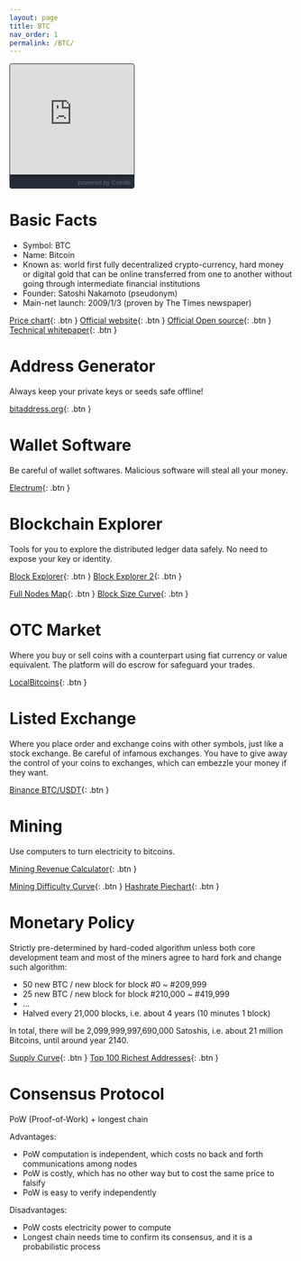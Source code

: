 ```yaml
---
layout: page
title: BTC
nav_order: 1
permalink: /BTC/
---
```


<div style="width: 220px; height:220px; background-color: #1D2330; overflow:hidden; box-sizing: border-box; border: 1px solid #282E3B; border-radius: 4px; text-align: right; line-height:14px; block-size:220px; font-size: 12px; box-sizing:content-box; font-feature-settings: normal; text-size-adjust: 100%; box-shadow: inset 0 -20px 0 0 #262B38;padding:1px;padding: 0px; margin: 0px;"><div style="height:200px;"><iframe src="https://widget.coinlib.io/widget?type=single_v2&theme=dark&coin_id=859&pref_coin_id=1505" width="220" height="196" scrolling="auto" marginwidth="0" marginheight="0" frameborder="0" border="0" style="border:0;margin:0;padding:0;line-height:14px;box-sizing:content-box;" height="100%" width="100%"></iframe></div><div style="color: #626B7F; line-height: 14px; font-weight: 400; font-size: 11px; box-sizing:content-box; margin: 3px 6px 10px 0px; font-family: Verdana, Tahoma, Arial, sans-serif;">powered by&nbsp;<a href="https://coinlib.io" target="_blank" style="font-weight: 500; color: #626B7F; font-size: 11px; text-decoration:none;">Coinlib</a></div></div>

# Basic Facts

* Symbol: BTC
* Name: Bitcoin
* Known as: world first fully decentralized crypto-currency, hard money or digital gold that can be online transferred from one to another without going through intermediate financial institutions
* Founder: Satoshi Nakamoto (pseudonym)
* Main-net launch: 2009/1/3 (proven by The Times newspaper)

[Price chart](https://coinmarketcap.com/currencies/bitcoin/){: .btn }
[Official website](https://bitcoin.org){: .btn }
[Official Open source](https://github.com/bitcoin/){: .btn }
[Technical whitepaper](https://bitcoin.org/bitcoin.pdf){: .btn }

# Address Generator

Always keep your private keys or seeds safe offline!

[bitaddress.org](https://bitaddresss.org){: .btn }

# Wallet Software

Be careful of wallet softwares. Malicious software will steal all your money.

[Electrum](https://www.electrum.org/){: .btn }

# Blockchain Explorer

Tools for you to explore the distributed ledger data safely. No need to expose your key or identity.

[Block Explorer](https://btc.com/block){: .btn }
[Block Explorer 2](https://www.blockchain.com/explorer){: .btn }

[Full Nodes Map](https://bitnodes.earn.com/){: .btn }
[Block Size Curve](https://www.blockchain.com/charts/avg-block-size){: .btn }

# OTC Market

Where you buy or sell coins with a counterpart using fiat currency or value equivalent.
The platform will do escrow for safeguard your trades.

[LocalBitcoins](https://localbitcoins.com/){: .btn }

# Listed Exchange

Where you place order and exchange coins with other symbols, just like a stock exchange.
Be careful of infamous exchanges. You have to give away the control of your coins to exchanges, which can embezzle your money if they want.

[Binance BTC/USDT](https://www.binance.com/en/trade/BTC_USDT){: .btn }

# Mining

Use computers to turn electricity to bitcoins.

[Mining Revenue Calculator](https://www.f2pool.com/calculator?miner_id=1&currency=btc){: .btn }

[Mining Difficulty Curve](https://bitcoinwisdom.com/bitcoin/difficulty){: .btn }
[Hashrate Piechart](https://www.blockchain.com/pools){: .btn }

# Monetary Policy

Strictly pre-determined by hard-coded algorithm unless both core development team and most of the miners agree to hard fork and change such algorithm:

* 50 new BTC / new block for block #0 ~ #209,999
* 25 new BTC / new block for block #210,000 ~ #419,999
* ...
* Halved every 21,000 blocks, i.e. about 4 years (10 minutes 1 block)

In total, there will be 2,099,999,997,690,000 Satoshis, i.e. about 21 million Bitcoins, until around year 2140.

[Supply Curve](https://www.blockchain.com/charts/total-bitcoins?timespan=all){: .btn }
[Top 100 Richest Addresses](https://bitinfocharts.com/top-100-richest-bitcoin-addresses.html){: .btn }

# Consensus Protocol

PoW (Proof-of-Work) + longest chain

Advantages:
* PoW computation is independent, which costs no back and forth communications among nodes
* PoW is costly, which has no other way but to cost the same price to falsify
* PoW is easy to verify independently

Disadvantages:
* PoW costs electricity power to compute
* Longest chain needs time to confirm its consensus, and it is a probabilistic process

